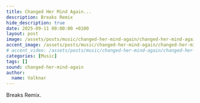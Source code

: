 ```yaml
---
title: Changed Her Mind Again...
description: Breaks Remix
hide_description: true
date: 2025-09-11 00:00:00 +0100
layout: post
image: /assets/posts/music/changed-her-mind-again/changed-her-mind-again.webp
accent_image: /assets/posts/music/changed-her-mind-again/changed-her-mind-again.webp
# accent_video: /assets/posts/music/changed-her-mind-again/changed-her-mind-again.mp4
categories: [Music]
tags: []
sound: changed-her-mind-again
author:
  name: Valknar
---
```


Breaks Remix.